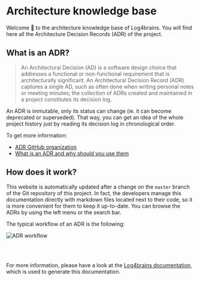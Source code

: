 # Architecture knowledge base

Welcome 👋 to the architecture knowledge base of Log4brains.
You will find here all the Architecture Decision Records (ADR) of the project.

## What is an ADR?

> An Architectural Decision (AD) is a software design choice that addresses a functional or non-functional requirement that is architecturally significant.
> An Architectural Decision Record (ADR) captures a single AD, such as often done when writing personal notes or meeting minutes; the collection of ADRs created and maintained in a project constitutes its decision log.

An ADR is immutable, only its status can change (ie. it can become deprecated or superseded). That way, you can get an idea of the whole project history just by reading its decision log in chronological order.

To get more information:

- [ADR GitHub organization](https://adr.github.io/)
- [What is an ADR and why should you use them](https://github.com/thomvaill/log4brains/tree/master#-what-is-an-adr-and-why-should-you-use-them)

## How does it work?

This website is automatically updated after a change on the `master` branch of the Git repository of this project.
In fact, the developers manage this documentation directly with markdown files located next to their code, so it is more convenient for them to keep it up-to-date.
You can browse the ADRs by using the left menu or the search bar.

The typical workflow of an ADR is the following:

![ADR workflow](/l4b-static/adr-workflow.png)

<br /><br />

For more information, please have a look at the [Log4brains documentation](https://github.com/thomvaill/log4brains/tree/master#readme), which is used to generate this documentation.
